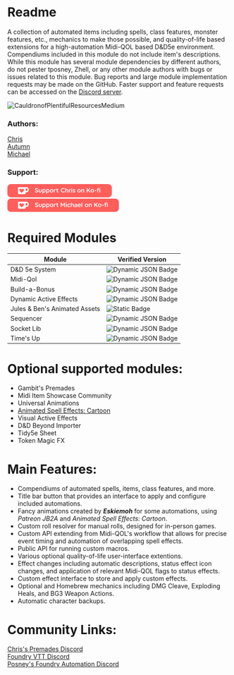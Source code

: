 # Readme

A collection of automated items including spells, class features, monster features, etc., mechanics to make those possible, and quality-of-life based extensions for a high-automation Midi-QOL based D&D5e environment. Compendiums included in this module do not include item's descriptions. While this module has several module dependencies by different authors, do not pester tposney, Zhell, or any other module authors with bugs or issues related to this module. Bug reports and large module implementation requests may be made on the GitHub. Faster support and feature requests can be accessed on the [Discord server](https://discord.gg/BumxBcQDrT).

![CauldronofPlentifulResourcesMedium](https://github.com/user-attachments/assets/58c729ba-c499-45a3-a62c-c6982ad1f725) 
  
### Authors:
[Chris](https://github.com/chrisk123999) <br> 
[Autumn](https://github.com/Autumn225) <br>
[Michael](https://github.com/roth-michael)

### Support:
[<img src="images/chris-kofi.svg" width=237px />](https://ko-fi.com/O5O5G582S) <br>
[<img src="images/michael-kofi.svg" width=253px />](https://ko-fi.com/T6T8XKCII)
  
# Required Modules  
| Module | Verified Version |  
| --- | --- | 
| D&D 5e System | ![Dynamic JSON Badge](https://img.shields.io/badge/dynamic/json?url=https%3A%2F%2Fgithub.com%2Fchrisk123999%2Fchris-premades%2Freleases%2Flatest%2Fdownload%2Fmodule.json&query=%24.relationships.systems%5B%3A1%5D.compatibility.minimum&label=%20&color=orange) | 
| Midi-Qol | ![Dynamic JSON Badge](https://img.shields.io/badge/dynamic/json?url=https%3A%2F%2Fgithub.com%2Fchrisk123999%2Fchris-premades%2Freleases%2Flatest%2Fdownload%2Fmodule.json&query=%24.relationships.requires%5B1%5D.compatibility.minimum&label=%20&color=green) |  
| Build-a-Bonus | ![Dynamic JSON Badge](https://img.shields.io/badge/dynamic/json?url=https%3A%2F%2Fgithub.com%2Fchrisk123999%2Fchris-premades%2Freleases%2Flatest%2Fdownload%2Fmodule.json&query=%24.relationships.requires%5B2%5D.compatibility.minimum&label=%20&color=yellow) |  
| Dynamic Active Effects | ![Dynamic JSON Badge](https://img.shields.io/badge/dynamic/json?url=https%3A%2F%2Fgithub.com%2Fchrisk123999%2Fchris-premades%2Freleases%2Flatest%2Fdownload%2Fmodule.json&query=%24.relationships.requires%5B3%5D.compatibility.minimum&label=%20&color=green) |
| Jules & Ben's Animated Assets | ![Static Badge](https://img.shields.io/badge/0.6.0-blue) |  
| Sequencer | ![Dynamic JSON Badge](https://img.shields.io/badge/dynamic/json?url=https%3A%2F%2Fgithub.com%2Fchrisk123999%2Fchris-premades%2Freleases%2Flatest%2Fdownload%2Fmodule.json&query=%24.relationships.requires%5B4%5D.compatibility.minimum&label=%20&color=green) |  
| Socket Lib | ![Dynamic JSON Badge](https://img.shields.io/badge/dynamic/json?url=https%3A%2F%2Fgithub.com%2Fchrisk123999%2Fchris-premades%2Freleases%2Flatest%2Fdownload%2Fmodule.json&query=%24.relationships.requires%5B5%5D.compatibility.minimum&label=%20&color=green) |  
| Time's Up | ![Dynamic JSON Badge](https://img.shields.io/badge/dynamic/json?url=https%3A%2F%2Fgithub.com%2Fchrisk123999%2Fchris-premades%2Freleases%2Flatest%2Fdownload%2Fmodule.json&query=%24.relationships.requires%5B6%5D.compatibility.minimum&label=%20&color=green) |
  
# Optional supported modules:  
- Gambit's Premades
- Midi Item Showcase Community
- Universal Animations
- [Animated Spell Effects: Cartoon](https://github.com/chrisk123999/animated-spell-effects-cartoon/releases/download/0.4.6/module.json)
- Visual Active Effects
- D&D Beyond Importer
- Tidy5e Sheet
- Token Magic FX
  
# Main Features:
- Compendiums of automated spells, items, class features, and more.
- Title bar button that provides an interface to apply and configure included automations.
- Fancy animations created by ***Eskiemoh*** for some automations, using *Patreon JB2A* and *Animated Spell Effects: Cartoon*.
- Custom roll resolver for manual rolls, designed for in-person games.
- Custom API extending from Midi-QOL's workflow that allows for precise event timing and automation of overlapping spell effects.
- Public API for running custom macros.
- Various optional quality-of-life user-interface extentions.
- Effect changes including automatic descriptions, status effect icon changes, and application of relevant Midi-QOL flags to status effects.
- Custom effect interface to store and apply custom effects.
- Optional and Homebrew mechanics including DMG Cleave, Exploding Heals, and BG3 Weapon Actions.
- Automatic character backups.

# Community Links:
[Chris's Premades Discord](https://discord.gg/BumxBcQDrT)<br>
[Foundry VTT Discord](https://discord.gg/foundryvtt)<br>
[Posney's Foundry Automation Discord](https://discord.gg/Xd4NEvw5d7)<br>
